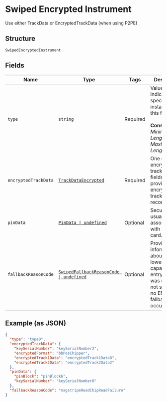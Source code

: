 
# Swiped Encrypted Instrument

Use either TrackData or EncryptedTrackData (when using P2PE)

## Structure

`SwipedEncryptedInstrument`

## Fields

| Name | Type | Tags | Description |
|  --- | --- | --- | --- |
| `type` | `string` | Required | Value indicating the specific type instance for this field.<br><br>**Constraints**: *Minimum Length*: `1`, *Maximum Length*: `20` |
| `encryptedTrackData` | [`TrackDataEncrypted`](../../doc/models/track-data-encrypted.md) | Required | One of the encrypted track data fields must be provided, encrypted track2 is recommended. |
| `pinData` | [`PinData \| undefined`](../../doc/models/pin-data.md) | Optional | Security code usually associated with a debit card. |
| `fallbackReasonCode` | [`SwipedFallbackReasonCode \| undefined`](../../doc/models/swiped-fallback-reason-code.md) | Optional | Provides more information about why a lower capability entry mode was used. Do not supply if no EMV fallback occurred. |

## Example (as JSON)

```json
{
  "type": "type0",
  "encryptedTrackData": {
    "keySerialNumber": "keySerialNumber2",
    "encryptedFormat": "bbPosChipper",
    "encryptedTrack1Data": "encryptedTrack1Data8",
    "encryptedTrack2Data": "encryptedTrack2Data2"
  },
  "pinData": {
    "pinBlock": "pinBlock6",
    "keySerialNumber": "keySerialNumber0"
  },
  "fallbackReasonCode": "magstripeReadChipReadFailure"
}
```

